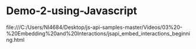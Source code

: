 # Demo-2-using-Javascript
file:///C:/Users/NI4684/Desktop/js-api-samples-master/Videos/03%20-%20Embedding%20and%20Interactions/jsapi_embed_interactions_beginning.html
